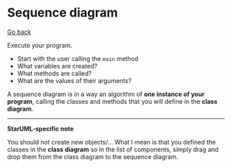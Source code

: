 # Sequence diagram

[Go back](..)

Execute your program.

* Start with the user calling the ``main`` method
* What variables are created?
* What methods are called?
* What are the values of their arguments?

A sequence diagram
is in a way an algorithm of **one instance of your program**,
calling the classes and methods that you will define in
the **class diagram**.

<hr class="sl">

**StarUML-specific note**

You should not create new objects/... What I mean
is that you defined the classes in the **class diagram**
so in the list of components, simply drag and
drop them from the class diagram to the sequence
diagram.